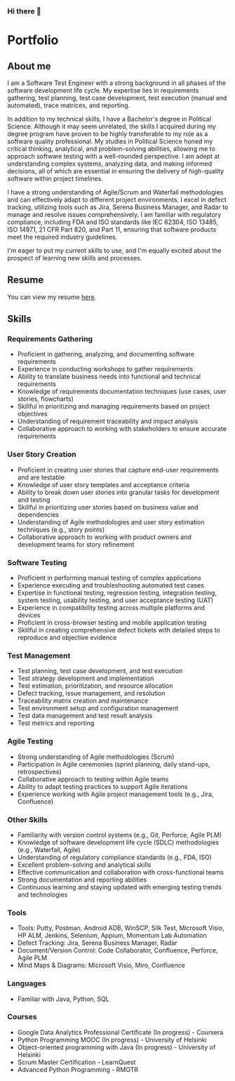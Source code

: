 ### Hi there 👋

<!--
**MandyRadford/MandyRadford** is a ✨ _special_ ✨ repository because its `README.md` (this file) appears on your GitHub profile.

Here are some ideas to get you started:

- 🔭 I’m currently working on ...
- 🌱 I’m currently learning ...
- 👯 I’m looking to collaborate on ...
- 🤔 I’m looking for help with ...
- 💬 Ask me about ...
- 📫 How to reach me: ...
- 😄 Pronouns: ...
- ⚡ Fun fact: ...
-->

# Portfolio

## About me
I am a Software Test Engineer with a strong background in all phases of the software development life cycle. My expertise lies in requirements gathering, test planning, test case development, test execution (manual and automated), trace matrices, and reporting. 

In addition to my technical skills, I have a Bachelor's degree in Political Science. Although it may seem unrelated, the skills I acquired during my degree program have proven to be highly transferable to my role as a software quality professional. My studies in Political Science honed my critical thinking, analytical, and problem-solving abilities, allowing me to approach software testing with a well-rounded perspective. I am adept at understanding complex systems, analyzing data, and making informed decisions, all of which are essential in ensuring the delivery of high-quality software within project timelines.

I have a strong understanding of Agile/Scrum and Waterfall methodologies and can effectively adapt to different project environments. I excel in defect tracking, utilizing tools such as Jira, Serena Business Manager, and Radar to manage and resolve issues comprehensively. I am familiar with regulatory compliance, including FDA and ISO standards like IEC 62304, ISO 13485, ISO 14971, 21 CFR Part 820, and Part 11, ensuring that software products meet the required industry guidelines.

I'm eager to put my current skills to use, and I'm equally excited about the prospect of learning new skills and processes.

<!--
I am passionate about delivering quality and data-driven results, consistently striving for excellence in every project I undertake. With a combination of technical expertise, a solid understanding of software development methodologies, and the transferable skills gained from my degree in Political Science, I bring a unique perspective and a strong foundation to any QA Engineering role. 
-->

## Resume
You can view my resume [here](https://docs.google.com/document/d/1XzBNKwZHKv7e_gcJvMKvwRHdS4W1f7aNVRTKvtuGwTQ/edit?usp=sharing).

## Skills
### Requirements Gathering
* Proficient in gathering, analyzing, and documenting software requirements
* Experience in conducting workshops to gather requirements
* Ability to translate business needs into functional and technical requirements
* Knowledge of requirements documentation techniques (use cases, user stories, flowcharts)
* Skillful in prioritizing and managing requirements based on project objectives
* Understanding of requirement traceability and impact analysis
* Collaborative approach to working with stakeholders to ensure accurate requirements

### User Story Creation
* Proficient in creating user stories that capture end-user requirements and are testable
* Knowledge of user story templates and acceptance criteria
* Ability to break down user stories into granular tasks for development and testing
* Skillful in prioritizing user stories based on business value and dependencies
* Understanding of Agile methodologies and user story estimation techniques (e.g., story points)
* Collaborative approach to working with product owners and development teams for story refinement

### Software Testing
* Proficient in performing manual testing of complex applications 
* Experience executing and troubleshooting automated test cases
* Expertise in functional testing, regression testing, integration testing, system testing, usability testing, and user acceptance testing (UAT)
* Experience in compatibility testing across multiple platforms and devices
* Proficient in cross-browser testing and mobile application testing
* Skillful in creating comprehensive defect tickets with detailed steps to reproduce and objective evidence

### Test Management
* Test planning, test case development, and test execution
* Test strategy development and implementation
* Test estimation, prioritization, and resource allocation
* Defect tracking, issue management, and resolution
* Traceability matrix creation and maintenance
* Test environment setup and configuration management
* Test data management and test result analysis
* Test metrics and reporting
  
### Agile Testing
* Strong understanding of Agile methodologies (Scrum)
* Participation in Agile ceremonies (sprint planning, daily stand-ups, retrospectives)
* Collaborative approach to testing within Agile teams
* Ability to adapt testing practices to support Agile iterations
* Experience working with Agile project management tools (e.g., Jira, Confluence)

### Other Skills
* Familiarity with version control systems (e.g., Git, Perforce, Agile PLM)
* Knowledge of software development life cycle (SDLC) methodologies (e.g., Waterfall, Agile)
* Understanding of regulatory compliance standards (e.g., FDA, ISO)
* Excellent problem-solving and analytical skills
* Effective communication and collaboration with cross-functional teams
* Strong documentation and reporting abilities
* Continuous learning and staying updated with emerging testing trends and technologies
  
### Tools
* Tools: Putty, Postman, Android ADB, WinSCP, Silk Test, Microsoft Visio, HP ALM, Jenkins, Selenium, Appium, Momentum Lab Automation
* Defect Tracking: Jira, Serena Business Manager, Radar
* Document/Version Control: Code Collaborator, Confluence, Perforce, Agile PLM
* Mind Maps & Diagrams: Microsoft Visio, Miro, Confluence

### Languages
* Familiar with Java, Python, SQL 

### Courses
* Google Data Analytics Professional Certificate (In progress) - Coursera
* Python Programming MOOC (In progress) -  University of Helsinki
* Object-oriented programming with Java (In progress) -  University of Helsinki
* Scrum Master Certification - LearnQuest	                                                                                                                          
* Advanced Python Programming - RMOTR      
